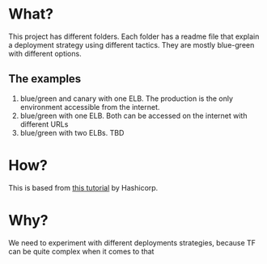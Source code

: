# What?

This project has different folders. Each folder has a readme file that explain a deployment strategy using different tactics.
They are mostly blue-green with different options.

## The examples
1) blue/green and canary with one ELB. The production is the only environment accessible from the internet.
2) blue/green with one ELB. Both can be accessed on the internet with different URLs
3) blue/green with two ELBs. TBD

# How?

This is based from [this
tutorial](https://learn.hashicorp.com/tutorials/terraform/blue-green-canary-tests-deployments) by Hashicorp.

# Why?

We need to experiment with different deployments strategies, because TF can be quite complex when it comes to that